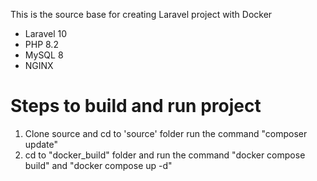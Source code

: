 This is the source base for creating Laravel project with Docker
- Laravel 10
- PHP 8.2
- MySQL 8
- NGINX

# Steps to build and run project
1. Clone source and cd to 'source' folder run the command "composer update"
2. cd to "docker_build" folder and run the command "docker compose build" and "docker compose up -d"
